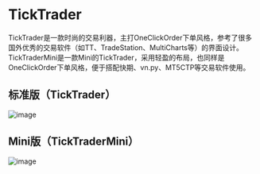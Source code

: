 # TickTrader
TickTrader是一款时尚的交易利器，主打OneClickOrder下单风格，参考了很多国外优秀的交易软件（如TT、TradeStation、MultiCharts等）的界面设计。
TickTraderMini是一款Mini的TickTrader，采用轻盈的布局，也同样是OneClickOrder下单风格，便于搭配快期、vn.py、MT5CTP等交易软件使用。

## 标准版（TickTrader）
![image](https://github.com/openctp/TickTrader/assets/83346523/ba3bcd24-f478-498d-80f4-29c18bbf5ff7)

## Mini版（TickTraderMini）
![image](https://github.com/openctp/TickTrader/assets/83346523/999c45f7-700e-4660-9180-fd02733d45cd)
